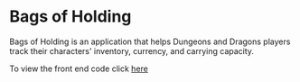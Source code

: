 # Bags of Holding #
Bags of Holding is an application that helps Dungeons and Dragons players track their characters' inventory, currency, and carrying capacity.

To view the front end code click [here](https://github.com/ADial1983/BagsOfHolding/tree/css_edits)
